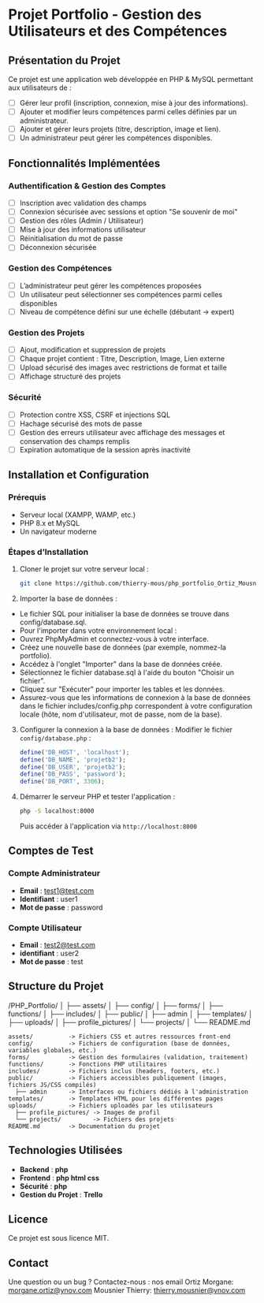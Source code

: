 # Projet Portfolio - Gestion des Utilisateurs et des Compétences

## Présentation du Projet
Ce projet est une application web développée en PHP & MySQL permettant aux utilisateurs de :
- [ ] Gérer leur profil (inscription, connexion, mise à jour des informations).
- [ ] Ajouter et modifier leurs compétences parmi celles définies par un administrateur.
- [ ] Ajouter et gérer leurs projets (titre, description, image et lien).
- [ ] Un administrateur peut gérer les compétences disponibles.

## Fonctionnalités Implémentées

### Authentification & Gestion des Comptes
- [ ] Inscription avec validation des champs
- [ ] Connexion sécurisée avec sessions et option "Se souvenir de moi"
- [ ] Gestion des rôles (Admin / Utilisateur)
- [ ] Mise à jour des informations utilisateur
- [ ] Réinitialisation du mot de passe
- [ ] Déconnexion sécurisée

### Gestion des Compétences
- [ ] L’administrateur peut gérer les compétences proposées
- [ ] Un utilisateur peut sélectionner ses compétences parmi celles disponibles
- [ ] Niveau de compétence défini sur une échelle (débutant → expert)

### Gestion des Projets
- [ ] Ajout, modification et suppression de projets
- [ ] Chaque projet contient : Titre, Description, Image, Lien externe
- [ ] Upload sécurisé des images avec restrictions de format et taille
- [ ] Affichage structuré des projets

### Sécurité
- [ ] Protection contre XSS, CSRF et injections SQL
- [ ] Hachage sécurisé des mots de passe
- [ ] Gestion des erreurs utilisateur avec affichage des messages et conservation des champs remplis
- [ ] Expiration automatique de la session après inactivité

## Installation et Configuration

### Prérequis
- Serveur local (XAMPP, WAMP, etc.)
- PHP 8.x et MySQL
- Un navigateur moderne

### Étapes d’Installation
1. Cloner le projet sur votre serveur local :
   ```sh
   git clone https://github.com/thierry-mous/php_portfolio_Ortiz_Mousnier
   ```
2. Importer la base de données :
- Le fichier SQL pour initialiser la base de données se trouve dans config/database.sql.
- Pour l'importer dans votre environnement local :
- Ouvrez PhpMyAdmin et connectez-vous à votre interface.
- Créez une nouvelle base de données (par exemple, nommez-la portfolio).
- Accédez à l'onglet "Importer" dans la base de données créée.
- Sélectionnez le fichier database.sql à l'aide du bouton "Choisir un fichier".
- Cliquez sur "Exécuter" pour importer les tables et les données.
- Assurez-vous que les informations de connexion à la base de données dans le fichier includes/config.php correspondent à votre configuration locale (hôte, nom d'utilisateur, mot de passe, nom de la base).

3. Configurer la connexion à la base de données :
   Modifier le fichier `config/database.php` :
   ```php
   define('DB_HOST', 'localhost');
   define('DB_NAME', 'projetb2');
   define('DB_USER', 'projetb2');
   define('DB_PASS', 'password');
   define('DB_PORT', 3306);
   ```

4. Démarrer le serveur PHP et tester l'application :
   ```sh
   php -S localhost:8000
   ```
   Puis accéder à l'application via `http://localhost:8000`

## Comptes de Test

### Compte Administrateur
- **Email** : test1@test.com
- **Identifiant** : user1
- **Mot de passe** : password


### Compte Utilisateur
- **Email** : test2@test.com
- **identifiant** : user2
- **Mot de passe** : test

## Structure du Projet

/PHP_Portfolio/
│
├── assets/
│
├── config/
│
├── forms/
│
├── functions/
│
├── includes/
│
├── public/
│   ├── admin
│
├── templates/
│
├── uploads/
│   ├── profile_pictures/
│   └── projects/
│
└── README.md

```
assets/          -> Fichiers CSS et autres ressources front-end
config/          -> Fichiers de configuration (base de données, variables globales, etc.)
forms/           -> Gestion des formulaires (validation, traitement)
functions/       -> Fonctions PHP utilitaires
includes/        -> Fichiers inclus (headers, footers, etc.)
public/          -> Fichiers accessibles publiquement (images, fichiers JS/CSS compilés)
  ├── admin      -> Interfaces ou fichiers dédiés à l'administration
templates/       -> Templates HTML pour les différentes pages
uploads/         -> Fichiers uploadés par les utilisateurs
  ├── profile_pictures/ -> Images de profil
  └── projects/         -> Fichiers des projets
README.md        -> Documentation du projet

```

## Technologies Utilisées
- **Backend** : **php**
- **Frontend** : **php html css**
- **Sécurité** : **php**
- **Gestion du Projet** : **Trello**

## Licence
Ce projet est sous licence MIT.

## Contact
Une question ou un bug ? Contactez-nous :
nos email
Ortiz Morgane: morgane.ortiz@ynov.com
Mousnier Thierry: thierry.mousnier@ynov.com
